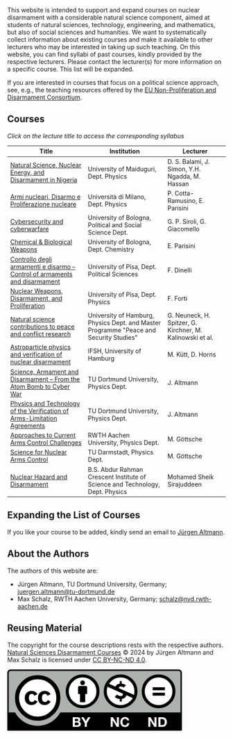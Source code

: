 This website is intended to support and expand courses on nuclear disarmament
with a considerable natural science component, aimed at students of natural
sciences, technology, engineering, and mathematics, but also of social sciences
and humanities.
We want to systematically collect information about existing courses and make
it available to other lecturers who may be interested in taking up such
teaching.
On this website, you can find syllabi of past courses, kindly provided by the
respective lecturers.
Please contact the lecturer(s) for more information on a
specific course.
This list will be expanded.

If you are interested in courses that focus on a political science approach,
see, e.g., the teaching resources offered by the [EU Non-Proliferation and
Disarmament
Consortium](https://www.nonproliferation.eu/education-resources/teaching-resources/).

## Courses
_Click on the lecture title to access the corresponding syllabus_

| Title | Institution | Lecturer |
|---|---|---|
| [Natural Science, Nuclear Energy, and Disarmament in Nigeria](docs/ng-Maiduguri_1.pdf) | University of Maiduguri, Dept. Physics | D. S. Balami, J. Simon, Y.H. Ngadda, M. Hassan |
| [Armi nucleari, Disarmo e Proliferazione nucleare](docs/it-Milano_1.pdf) | Università di Milano, Dept. Physics | P. Cotta-Ramusino, E. Parisini |
| [Cybersecurity and cyberwarfare](docs/it-Bologna_1.pdf) | University of Bologna, Political and Social Science Dept. | G. P. Siroli, G. Giacomello |
| [Chemical & Biological Weapons](docs/it-Bologna_2.pdf) | University of Bologna, Dept. Chemistry | E. Parisini |
| [Controllo degli armamenti e disarmo – Control of armaments and disarmament](docs/it-Pisa_1.pdf) | University of Pisa, Dept. Political Sciences | F. Dinelli |
| [Nuclear Weapons, Disarmament, and Proliferation ](docs/it-Pisa_2.pdf) | University of Pisa, Dept. Physics | F. Forti |
| [Natural science contributions to peace and conflict research](docs/de-HamburgIFSH_1.pdf) | University of Hamburg, Physics Dept. and Master Programme "Peace and Security Studies"| G. Neuneck, H. Spitzer, G. Kirchner, M. Kalinowski et al. |
| [Astroparticle physics and verification of nuclear disarmament](docs/de-HamburgIFSH_2.pdf) | IFSH, University of Hamburg | M. Kütt, D. Horns |
| [Science, Armament and Disarmament – From the Atom Bomb to Cyber War](docs/de-Dortmund_1.pdf) | TU Dortmund University, Physics Dept. | J. Altmann |
| [Physics and Technology of the Verification of Arms-Limitation Agreements](docs/de-Dortmund_2.pdf) | TU Dortmund University, Physics Dept. | J. Altmann |
| [Approaches to Current Arms Control Challenges](docs/de-Aachen_1.pdf) | RWTH Aachen University, Physics Dept. | M. Göttsche |
| [Science for Nuclear Arms Control](docs/de-Darmstadt_1.pdf) | TU Darmstadt, Physics Dept. | M. Göttsche |
| [Nuclear Hazard and Disarmament](docs/in-Chennai_1.pdf) | B.S. Abdur Rahman Crescent Institute of Science and Technology, Dept. Physics | Mohamed Sheik Sirajuddeen |

## Expanding the List of Courses
If you like your course to be added, kindly send an email to [Jürgen
Altmann](mailto:juergen.altmann@tu-dortmund.de).

## About the Authors
The authors of this website are:
- Jürgen Altmann, TU Dortmund University, Germany;
  [juergen.altmann@tu-dortmund.de](mailto:juergen.altmann@tu-dortmund.de)
- Max Schalz, RWTH Aachen University, Germany;
  [schalz@nvd.rwth-aachen.de](mailto:schalz@nvd.rwth-aachen.de)

## Reusing Material
The copyright for the course descriptions rests with the respective authors.
[Natural Sciences Disarmament Courses](https://disarmamentcourses.github.io)
© 2024 by Jürgen Altmann and Max Schalz is licensed under [CC BY-NC-ND
4.0](https://creativecommons.org/licenses/by-nc-nd/4.0/).

![](imgs/by-nc-nd.png)
